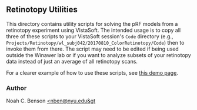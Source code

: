 ## Retinotopy Utilities

This directory contains utility scripts for solving the pRF models from a retinotopy experiment
using VistaSoft. The intended usage is to copy all three of these scripts to your VistaSoft
session's `Code` directory (e.g., `Projects/Retinotopy/wl_subj042/20170810_ColorRetinotopy/Code`)
then to invoke them from there. The script may need to be edited if being used outside the
Winawer lab or if you want to analyze subsets of your retinotopy data instead of just an average
of all retinotopy scans.

For a clearer example of how to use these scripts, see
[this demo page](https://noahbenson.github.io/Retinotopy-Tutorial/).

### Author

Noah C. Benson [&lt;nben@nyu.edu&gt](mailto:nben@nyu.edu)


